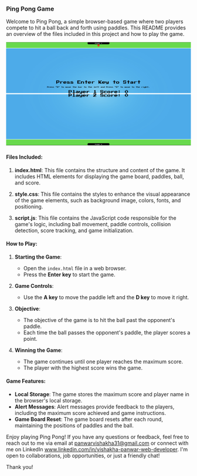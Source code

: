 ### Ping Pong Game

Welcome to Ping Pong, a simple browser-based game where two players compete to hit a ball back and forth using paddles. This README provides an overview of the files included in this project and how to play the game.

![Screenshot](screenshot.png)

#### Files Included:

1. **index.html**: This file contains the structure and content of the game. It includes HTML elements for displaying the game board, paddles, ball, and score.

2. **style.css**: This file contains the styles to enhance the visual appearance of the game elements, such as background image, colors, fonts, and positioning.

3. **script.js**: This file contains the JavaScript code responsible for the game's logic, including ball movement, paddle controls, collision detection, score tracking, and game initialization.

#### How to Play:

1. **Starting the Game**:
   - Open the `index.html` file in a web browser.
   - Press the **Enter key** to start the game.

2. **Game Controls**:
   - Use the **A key** to move the paddle left and the **D key** to move it right.

3. **Objective**:
   - The objective of the game is to hit the ball past the opponent's paddle.
   - Each time the ball passes the opponent's paddle, the player scores a point.

4. **Winning the Game**:
   - The game continues until one player reaches the maximum score.
   - The player with the highest score wins the game.

#### Game Features:

- **Local Storage**: The game stores the maximum score and player name in the browser's local storage.
- **Alert Messages**: Alert messages provide feedback to the players, including the maximum score achieved and game instructions.
- **Game Board Reset**: The game board resets after each round, maintaining the positions of paddles and the ball.

Enjoy playing Ping Pong! If you have any questions or feedback, feel free to reach out to me via email at panwarvishakha31@gmail.com or connect with me on LinkedIn www.linkedin.com/in/vishakha-panwar-web-developer. I'm open to collaborations, job opportunities, or just a friendly chat!

Thank you!